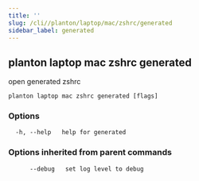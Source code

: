 ```yaml
---
title: ''
slug: /cli//planton/laptop/mac/zshrc/generated
sidebar_label: generated
---
```

## planton laptop mac zshrc generated

open generated zshrc

```
planton laptop mac zshrc generated [flags]
```

### Options

```
  -h, --help   help for generated
```

### Options inherited from parent commands

```
      --debug   set log level to debug
```

